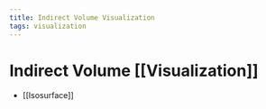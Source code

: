 ```yaml
---
title: Indirect Volume Visualization
tags: visualization
---
```


# Indirect Volume [[Visualization]]
- [[Isosurface]]










































































